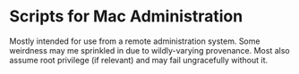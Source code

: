 # Scripts for Mac Administration

Mostly intended for use from a remote administration system. Some weirdness may me sprinkled in due to wildly-varying provenance. Most also assume root privilege (if relevant) and may fail ungracefully without it.

